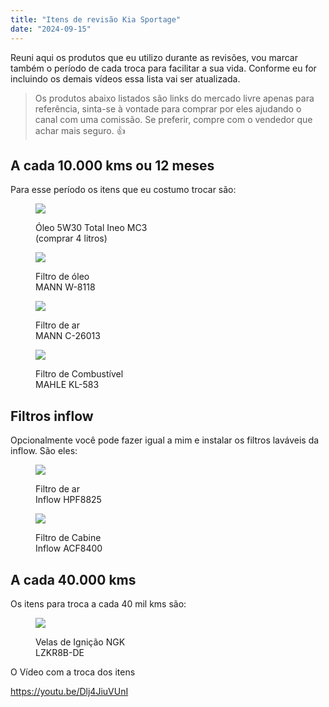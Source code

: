 ```yaml
---
title: "Itens de revisão Kia Sportage"
date: "2024-09-15"
---
```


Reuni aqui os produtos que eu utilizo durante as revisões, vou marcar também o período de cada troca para facilitar a sua vida. Conforme eu for incluindo os demais vídeos essa lista vai ser atualizada.

> Os produtos abaixo listados são links do mercado livre apenas para referência, sinta-se à vontade para comprar por eles ajudando o canal com uma comissão. Se preferir, compre com o vendedor que achar mais seguro. 👍

## A cada 10.000 kms ou 12 meses

Para esse período os itens que eu costumo trocar são:

<figure>

[![](https://garagemdomadeira.com/wp-content/uploads/2024/09/total.jpg?w=1000)](https://mercadolivre.com/sec/2ByeqFF)

<figcaption>

Óleo 5W30 Total Ineo MC3  
(comprar 4 litros)

</figcaption>

</figure>

<figure>

[![](https://garagemdomadeira.com/wp-content/uploads/2024/09/filtro.jpg?w=1000)](https://mercadolivre.com/sec/1gfC1Me)

<figcaption>

Filtro de óleo  
MANN W-8118

</figcaption>

</figure>

<figure>

[![](https://garagemdomadeira.com/wp-content/uploads/2024/09/filtroar.jpg?w=1000)](https://mercadolivre.com/sec/2DfAwPh)

<figcaption>

Filtro de ar  
MANN C-26013

</figcaption>

</figure>

<figure>

[![](https://garagemdomadeira.com/wp-content/uploads/2024/09/filtro_comb-1.jpg?w=1000)](https://mercadolivre.com/sec/1NWtkWj)

<figcaption>

Filtro de Combustível  
MAHLE KL-583

</figcaption>

</figure>

## Filtros inflow

Opcionalmente você pode fazer igual a mim e instalar os filtros laváveis da inflow. São eles:

<figure>

[![](https://garagemdomadeira.com/wp-content/uploads/2024/09/inflow.jpg?w=1000)](https://mercadolivre.com/sec/2yk6VNt)

<figcaption>

Filtro de ar  
Inflow HPF8825

</figcaption>

</figure>

<figure>

[![](https://garagemdomadeira.com/wp-content/uploads/2024/09/filtro-ar.png?w=1000)](https://mercadolivre.com/sec/1mDMjAG)

<figcaption>

Filtro de Cabine  
Inflow ACF8400

</figcaption>

</figure>

## A cada 40.000 kms

Os itens para troca a cada 40 mil kms são:

<figure>

[![](https://garagemdomadeira.com/wp-content/uploads/2024/09/velas.jpg?w=1000)](https://mercadolivre.com/sec/1NjgQqq)

<figcaption>

Velas de Ignição NGK  
LZKR8B-DE

</figcaption>

</figure>

O Vídeo com a troca dos itens

https://youtu.be/Dlj4JiuVUnI
